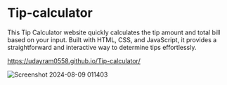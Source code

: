 # Tip-calculator
This Tip Calculator website quickly calculates the tip amount and total bill based on your input. Built with HTML, CSS, and JavaScript, it provides a straightforward and interactive way to determine tips effortlessly.


https://udayram0558.github.io/Tip-calculator/


![Screenshot 2024-08-09 011403](https://github.com/user-attachments/assets/cc37dbd2-0b69-4110-adfa-8adf9a89e377)
